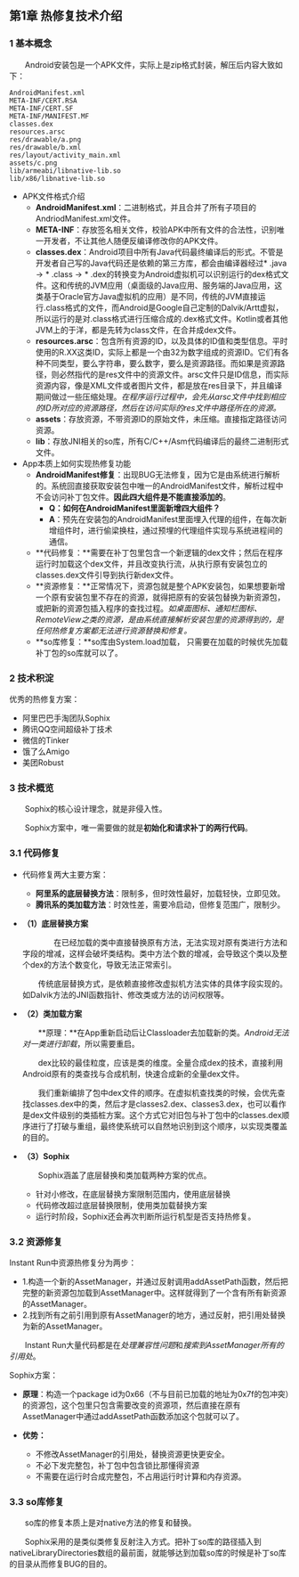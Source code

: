## 第1章 热修复技术介绍

### 1 基本概念

　　Android安装包是一个APK文件，实际上是zip格式封装，解压后内容大致如下：

```
AndroidManifest.xml
META-INF/CERT.RSA
META-INF/CERT.SF
META-INF/MANIFEST.MF
classes.dex
resources.arsc
res/drawable/a.png
res/drawable/b.xml
res/layout/activity_main.xml
assets/c.png
lib/armeabi/libnative-lib.so
lib/x86/libnative-lib.so
```

* APK文件格式介绍
  * **AndroidManifest.xml**：二进制格式，并且合并了所有子项目的AndriodManifest.xml文件。
  * **META-INF**：存放签名相关文件，校验APK中所有文件的合法性，识别唯一开发者，不让其他人随便反编译修改你的APK文件。
  * **classes.dex**：Android项目中所有Java代码最终编译后的形式。不管是开发者自己写的Java代码还是依赖的第三方库，都会由编译器经过* .java -> * .class -> * .dex的转换变为Android虚拟机可以识别运行的dex格式文件。这和传统的JVM应用（桌面级的Java应用、服务端的Java应用，这类基于Oracle官方Java虚拟机的应用）是不同，传统的JVM直接运行.class格式的文件，而Android是Google自己定制的Dalvik/Artt虚拟，所以运行的是对.class格式进行压缩合成的.dex格式文件。Kotlin或者其他JVM上的于洋，都是先转为class文件，在合并成dex文件。
  * **resources.arsc**：包含所有资源的ID，以及具体的ID值和类型信息。平时使用的R.XX这类ID，实际上都是一个由32为数字组成的资源ID。它们有各种不同类型，要么字符串，要么数字，要么是资源路径。而如果是资源路径，则必然指代的是res文件中的资源文件。arsc文件只是ID信息，而实际资源内容，像是XML文件或者图片文件，都是放在res目录下，并且编译期间做过一些压缩处理。*在程序运行过程中，会先从arsc文件中找到相应的ID所对应的资源路径，然后在访问实际的res文件中路径所在的资源。*
  * **assets**：存放资源，不带资源ID的原始文件，未压缩。直接指定路径访问资源。
  * **lib**：存放JNI相关的so库，所有C/C++/Asm代码编译后的最终二进制形式文件。
* App本质上如何实现热修复功能
  * **AndroidManifest修复**：出现BUG无法修复，因为它是由系统进行解析的。系统回直接获取安装包中唯一的AndroidManifest文件，解析过程中不会访问补丁包文件。**因此四大组件是不能直接添加的**。
    * **Q：如何在AndroidManifest里面新增四大组件？**
    * **A**：预先在安装包的AndroidManifest里面埋入代理的组件，在每次新增组件时，进行偷梁换柱，通过预埋的代理组件实现与系统进程间的通信。
  * **代码修复：**需要在补丁包里包含一个新逻辑的dex文件；然后在程序运行时加载这个dex文件，并且改变执行流，从执行原有安装包立的classes.dex文件引导到执行新dex文件。
  * **资源修复：**正常情况下，资源包就是整个APK安装包，如果想要新增一个原有安装包里不存在的资源，就得把原有的安装包替换为新资源包，或把新的资源包插入程序的查找过程。*如桌面图标、通知栏图标、RemoteView之类的资源，是由系统直接解析安装包里的资源得到的，是任何热修复方案都无法进行资源替换和修复。*
  * **so库修复：**so库由System.load加载， 只需要在加载的时候优先加载补丁包的so库就可以了。

### 2 技术积淀

优秀的热修复方案：

* 阿里巴巴手淘团队Sophix
* 腾讯QQ空间超级补丁技术
* 微信的Tinker
* 饿了么Amigo
* 美团Robust

### 3 技术概览

　　Sophix的核心设计理念，就是非侵入性。

　　Sophix方案中，唯一需要做的就是**初始化和请求补丁的两行代码**。

### 3.1 代码修复

* 代码修复两大主要方案：
  * **阿里系的底层替换方法**：限制多，但时效性最好，加载轻快，立即见效。
  * **腾讯系的类加载方法**：时效性差，需要冷启动，但修复范围广，限制少。

* **（1）底层替换方案**

  　　　　在已经加载的类中直接替换原有方法，无法实现对原有类进行方法和字段的增减，这样会破坏类结构。类中方法个数的增减，会导致这个类以及整个dex的方法个数变化，导致无法正常索引。

  　　传统底层替换方式，是依赖直接修改虚拟机方法实体的具体字段实现的。如Dalvik方法的JNI函数指针、修改类或方法的访问权限等。　　

* **（2）类加载方案**

  　　**原理：**在App重新启动后让Classloader去加载新的类。*Android无法对一类进行卸载*，所以需要重启。

  　　dex比较的最佳粒度，应该是类的维度。全量合成dex的技术，直接利用Android原有的类查找与合成机制，快速合成新的全量dex文件。

  　　我们重新编排了包中dex文件的顺序。在虚拟机查找类的时候，会优先查找classes.dex中的类，然后才是classes2.dex、classes3.dex，也可以看作是dex文件级别的类插桩方案。这个方式它对旧包与补丁包中的classes.dex顺序进行了打破与重组，最终使系统可以自然地识别到这个顺序，以实现类覆盖的目的。

* **（3）Sophix**

  　　Sophix涵盖了底层替换和类加载两种方案的优点。

  * 针对小修改，在底层替换方案限制范围内，使用底层替换
  * 代码修改超过底层替换限制，使用类加载替换方案
  * 运行时阶段，Sophix还会再次判断所运行机型是否支持热修复。

### 3.2 资源修复

Instant Run中资源热修复分为两步：

* 1.构造一个新的AssetManager，并通过反射调用addAssetPath函数，然后把完整的新资源包加载到AssetManager中。这样就得到了一个含有所有新资源的AssetManager。
* 2.找到所有之前引用到原有AssetManager的地方，通过反射，把引用处替换为新的AssetManager。

　　Instant Run大量代码都是在*处理兼容性问题*和*搜索到AssetManager所有的引用处*。

Sophix方案：

* **原理**：构造一个package id为0x66（不与目前已加载的地址为0x7f的包冲突）的资源包，这个包里只包含需要改变的资源项，然后直接在原有AssetManager中通过addAssetPath函数添加这个包就可以了。

* **优势：**
  * 不修改AssetManager的引用处，替换资源更快更安全。
  * 不必下发完整包，补丁包中包含锁比那懂得资源
  * 不需要在运行时合成完整包，不占用运行时计算和内存资源。

### 3.3 so库修复

　　so库的修复本质上是对native方法的修复和替换。

　　Sophix采用的是类似类修复反射注入方式。把补丁so库的路径插入到nativeLibraryDirectories数组的最前面，就能够达到加载so库的时候是补丁so库的目录从而修复BUG的目的。

　　
